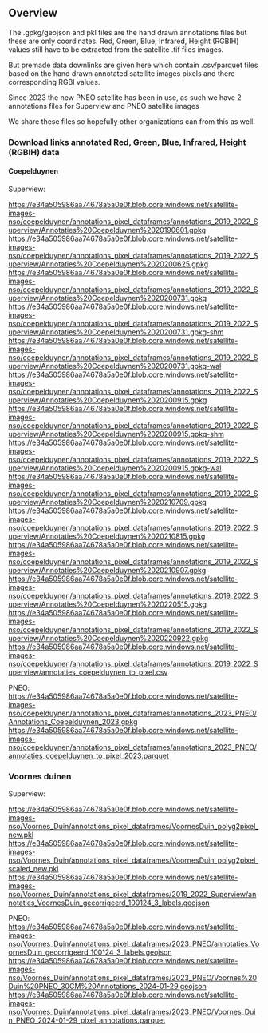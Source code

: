 ## Overview

The .gpkg/geojson and pkl files are the hand drawn annotations files but these are only coordinates.
Red, Green, Blue, Infrared, Height (RGBIH) values still have to be extracted from the satellite .tif files images.

But premade data downlinks are given here which contain .csv/parquet files based on the hand drawn annotated satellite images pixels and there corresponding RGBI values.
                                                          
Since 2023 the new PNEO satellite has been in use, as such we have 2 annotations files for Superview and PNEO satellite images

We share these files so hopefully other organizations can from this as well.

### Download links annotated Red, Green, Blue, Infrared, Height (RGBIH) data

#### Coepelduynen 

Superview:

https://e34a505986aa74678a5a0e0f.blob.core.windows.net/satellite-images-nso/coepelduynen/annotations_pixel_dataframes/annotations_2019_2022_Superview/Annotaties%20Coepelduynen%2020190601.gpkg
https://e34a505986aa74678a5a0e0f.blob.core.windows.net/satellite-images-nso/coepelduynen/annotations_pixel_dataframes/annotations_2019_2022_Superview/Annotaties%20Coepelduynen%2020200625.gpkg
https://e34a505986aa74678a5a0e0f.blob.core.windows.net/satellite-images-nso/coepelduynen/annotations_pixel_dataframes/annotations_2019_2022_Superview/Annotaties%20Coepelduynen%2020200731.gpkg
https://e34a505986aa74678a5a0e0f.blob.core.windows.net/satellite-images-nso/coepelduynen/annotations_pixel_dataframes/annotations_2019_2022_Superview/Annotaties%20Coepelduynen%2020200731.gpkg-shm
https://e34a505986aa74678a5a0e0f.blob.core.windows.net/satellite-images-nso/coepelduynen/annotations_pixel_dataframes/annotations_2019_2022_Superview/Annotaties%20Coepelduynen%2020200731.gpkg-wal
https://e34a505986aa74678a5a0e0f.blob.core.windows.net/satellite-images-nso/coepelduynen/annotations_pixel_dataframes/annotations_2019_2022_Superview/Annotaties%20Coepelduynen%2020200915.gpkg
https://e34a505986aa74678a5a0e0f.blob.core.windows.net/satellite-images-nso/coepelduynen/annotations_pixel_dataframes/annotations_2019_2022_Superview/Annotaties%20Coepelduynen%2020200915.gpkg-shm
https://e34a505986aa74678a5a0e0f.blob.core.windows.net/satellite-images-nso/coepelduynen/annotations_pixel_dataframes/annotations_2019_2022_Superview/Annotaties%20Coepelduynen%2020200915.gpkg-wal
https://e34a505986aa74678a5a0e0f.blob.core.windows.net/satellite-images-nso/coepelduynen/annotations_pixel_dataframes/annotations_2019_2022_Superview/Annotaties%20Coepelduynen%2020210709.gpkg
https://e34a505986aa74678a5a0e0f.blob.core.windows.net/satellite-images-nso/coepelduynen/annotations_pixel_dataframes/annotations_2019_2022_Superview/Annotaties%20Coepelduynen%2020210815.gpkg
https://e34a505986aa74678a5a0e0f.blob.core.windows.net/satellite-images-nso/coepelduynen/annotations_pixel_dataframes/annotations_2019_2022_Superview/Annotaties%20Coepelduynen%2020210907.gpkg
https://e34a505986aa74678a5a0e0f.blob.core.windows.net/satellite-images-nso/coepelduynen/annotations_pixel_dataframes/annotations_2019_2022_Superview/Annotaties%20Coepelduynen%2020220515.gpkg
https://e34a505986aa74678a5a0e0f.blob.core.windows.net/satellite-images-nso/coepelduynen/annotations_pixel_dataframes/annotations_2019_2022_Superview/Annotaties%20Coepelduynen%2020220922.gpkg
https://e34a505986aa74678a5a0e0f.blob.core.windows.net/satellite-images-nso/coepelduynen/annotations_pixel_dataframes/annotations_2019_2022_Superview/annotaties_coepelduynen_to_pixel.csv

PNEO:
https://e34a505986aa74678a5a0e0f.blob.core.windows.net/satellite-images-nso/coepelduynen/annotations_pixel_dataframes/annotations_2023_PNEO/Annotations_Coepelduynen_2023.gpkg
https://e34a505986aa74678a5a0e0f.blob.core.windows.net/satellite-images-nso/coepelduynen/annotations_pixel_dataframes/annotations_2023_PNEO/annotaties_coepelduynen_to_pixel_2023.parquet

### Voornes duinen

Superview:

https://e34a505986aa74678a5a0e0f.blob.core.windows.net/satellite-images-nso/Voornes_Duin/annotations_pixel_dataframes/VoornesDuin_polyg2pixel_new.pkl
https://e34a505986aa74678a5a0e0f.blob.core.windows.net/satellite-images-nso/Voornes_Duin/annotations_pixel_dataframes/VoornesDuin_polyg2pixel_scaled_new.pkl
https://e34a505986aa74678a5a0e0f.blob.core.windows.net/satellite-images-nso/Voornes_Duin/annotations_pixel_dataframes/2019_2022_Superview/annotaties_VoornesDuin_gecorrigeerd_100124_3_labels.geojson

PNEO:
https://e34a505986aa74678a5a0e0f.blob.core.windows.net/satellite-images-nso/Voornes_Duin/annotations_pixel_dataframes/2023_PNEO/annotaties_VoornesDuin_gecorrigeerd_100124_3_labels.geojson
https://e34a505986aa74678a5a0e0f.blob.core.windows.net/satellite-images-nso/Voornes_Duin/annotations_pixel_dataframes/2023_PNEO/Voornes%20Duin%20PNEO_30CM%20Annotations_2024-01-29.geojson
https://e34a505986aa74678a5a0e0f.blob.core.windows.net/satellite-images-nso/Voornes_Duin/annotations_pixel_dataframes/2023_PNEO/Voornes_Duin_PNEO_2024-01-29_pixel_annotations.parquet
